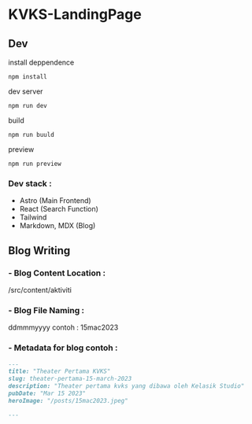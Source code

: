 # KVKS-LandingPage

## Dev 
install deppendence
```
npm install
```
dev server
```
npm run dev
```
build
```
npm run buuld
```
preview
```
npm run preview
```

### Dev stack :
- Astro (Main Frontend)
- React (Search Function)
- Tailwind 
- Markdown, MDX (Blog)


## Blog Writing
### - Blog Content Location :
/src/content/aktiviti

### - Blog File Naming :
ddmmmyyyy
contoh : 15mac2023

### - Metadata for blog contoh :

```md
---
title: "Theater Pertama KVKS"
slug: theater-pertama-15-march-2023
description: "Theater pertama kvks yang dibawa oleh Kelasik Studio"
pubDate: "Mar 15 2023"
heroImage: "/posts/15mac2023.jpeg"

---

```